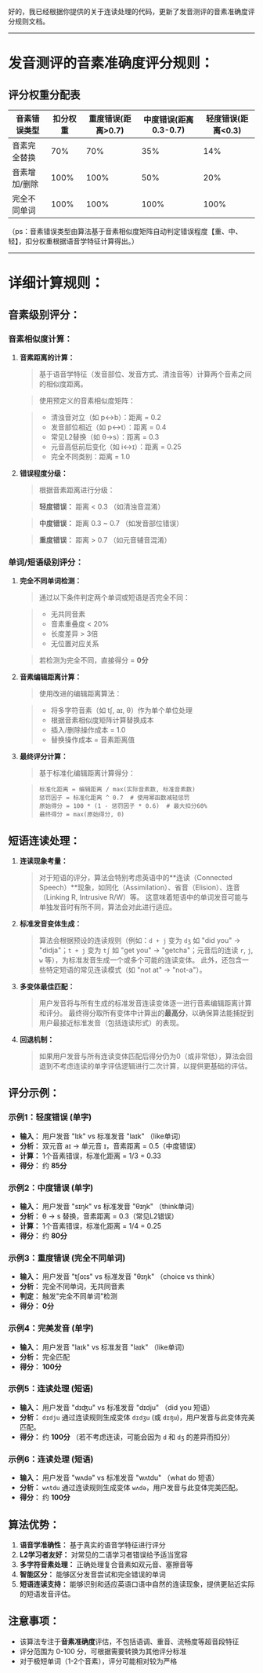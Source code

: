 好的，我已经根据你提供的关于连读处理的代码，更新了发音测评的音素准确度评分规则文档。

-----

# 发音测评的音素准确度评分规则：

## 评分权重分配表

| 音素错误类型 | 扣分权重 | 重度错误(距离\>0.7) | 中度错误(距离0.3-0.7) | 轻度错误(距离\<0.3) |
|--------------|----------|-------------------|---------------------|------------------|
| 音素完全替换 | 70%      | 70%               | 35%                 | 14%              |
| 音素增加/删除 | 100%     | 100%              | 50%                 | 20%              |
| 完全不同单词 | 100%     | 100%              | 100%                | 100%             |

（ps：音素错误类型由算法基于音素相似度矩阵自动判定错误程度【重、中、轻】，扣分权重根据语音学特征计算得出。）

-----

# 详细计算规则：

## 音素级别评分：

### 音素相似度计算：

1.  **音素距离的计算：**

    > 基于语音学特征（发音部位、发音方式、清浊音等）计算两个音素之间的相似度距离。

    > 使用预定义的音素相似度矩阵：

    >   * 清浊音对立（如 p↔b）：距离 = 0.2
    >   * 发音部位相近（如 p↔t）：距离 = 0.4
    >   * 常见L2替换（如 θ→s）：距离 = 0.3
    >   * 元音高低前后变化（如 i↔ɪ）：距离 = 0.25
    >   * 完全不同类别：距离 = 1.0

2.  **错误程度分级：**

    > 根据音素距离进行分级：

    > **轻度错误：** 距离 \< 0.3 （如清浊音混淆）

    > **中度错误：** 距离 0.3 \~ 0.7 （如发音部位错误）

    > **重度错误：** 距离 \> 0.7 （如元音辅音混淆）

### 单词/短语级别评分：

1.  **完全不同单词检测：**

    > 通过以下条件判定两个单词或短语是否完全不同：

    >   * 无共同音素
    >   * 音素重叠度 \< 20%
    >   * 长度差异 \> 3倍
    >   * 无位置对应关系

    > 若检测为完全不同，直接得分 = **0分**

2.  **音素编辑距离计算：**

    > 使用改进的编辑距离算法：

    >   * 将多字符音素（如 tʃ, aɪ, θ）作为单个单位处理
    >   * 根据音素相似度矩阵计算替换成本
    >   * 插入/删除操作成本 = 1.0
    >   * 替换操作成本 = 音素距离值

3.  **最终评分计算：**

    > 基于标准化编辑距离计算得分：

    > ```
    > 标准化距离 = 编辑距离 / max(实际音素数, 标准音素数)
    > 惩罚因子 = 标准化距离 ^ 0.7  # 使用幂函数减轻惩罚
    > 原始得分 = 100 * (1 - 惩罚因子 * 0.6)  # 最大扣分60%
    > 最终得分 = max(原始得分, 0)
    > ```

## 短语连读处理：

1.  **连读现象考量：**

    > 对于短语的评分，算法会特别考虑英语中的\*\*连读（Connected Speech）\*\*现象，如同化（Assimilation）、省音（Elision）、连音（Linking R, Intrusive R/W）等。
    > 这意味着短语中的单词发音可能与单独发音时有所不同，算法会对此进行适应。

2.  **标准发音变体生成：**

    > 算法会根据预设的连读规则（例如：`d + j` 变为 `dʒ` 如 "did you" -\> "didja"；`t + j` 变为 `tʃ` 如 "get you" -\> "getcha"；元音后的连读 `r`, `j`, `w` 等），为标准发音生成一个或多个可能的连读变体。
    > 此外，还包含一些特定短语的常见连读模式（如 "not at" -\> "not-a"）。

3.  **多变体最佳匹配：**

    > 用户发音将与所有生成的标准发音连读变体逐一进行音素编辑距离计算和评分。
    > 最终得分取所有变体中计算出的**最高分**，以确保算法能捕捉到用户最接近标准发音（包括连读形式）的表现。

4.  **回退机制：**

    > 如果用户发音与所有连读变体匹配后得分仍为0（或非常低），算法会回退到不考虑连读的单字评估逻辑进行二次计算，以提供更基础的评估。

## 评分示例：

### 示例1：轻度错误 (单字)

  * **输入：** 用户发音 "lɪk" vs 标准发音 "laɪk" （like单词）
  * **分析：** 双元音 aɪ → 单元音 ɪ，音素距离 = 0.5（中度错误）
  * **计算：** 1个音素错误，标准化距离 = 1/3 = 0.33
  * **得分：** 约 **85分**

### 示例2：中度错误 (单字)

  * **输入：** 用户发音 "sɪŋk" vs 标准发音 "θɪŋk" （think单词）
  * **分析：** θ → s 替换，音素距离 = 0.3（常见L2错误）
  * **计算：** 1个音素错误，标准化距离 = 1/4 = 0.25
  * **得分：** 约 **80分**

### 示例3：重度错误 (完全不同单词)

  * **输入：** 用户发音 "tʃoɪs" vs 标准发音 "θɪŋk" （choice vs think）
  * **分析：** 完全不同单词，无共同音素
  * **判定：** 触发"完全不同单词"检测
  * **得分：** **0分**

### 示例4：完美发音 (单字)

  * **输入：** 用户发音 "laɪk" vs 标准发音 "laɪk" （like单词）
  * **分析：** 完全匹配
  * **得分：** **100分**

### 示例5：连读处理 (短语)

  * **输入：** 用户发音 "dɪʤu" vs 标准发音 "dɪdju" （did you 短语）
  * **分析：** `dɪdju` 通过连读规则生成变体 `dɪdʒu` (或 `dɪʤu`)，用户发音与此变体完美匹配。
  * **得分：** 约 **100分** （若不考虑连读，可能会因为 `d` 和 `dʒ` 的差异而扣分）

### 示例6：连读处理 (短语)

  * **输入：** 用户发音 "wʌdə" vs 标准发音 "wʌtdu" （what do 短语）
  * **分析：** `wʌtdu` 通过连读规则生成变体 `wʌdə`，用户发音与此变体完美匹配。
  * **得分：** 约 **100分**

## 算法优势：

1.  **语音学准确性：** 基于真实的语音学特征进行评分
2.  **L2学习者友好：** 对常见的二语学习者错误给予适当宽容
3.  **多字符音素处理：** 正确处理复合音素如双元音、塞擦音等
4.  **智能区分：** 能够区分发音尝试和完全错误的单词
5.  **短语连读支持：** 能够识别和适应英语口语中自然的连读现象，提供更贴近实际的短语发音评估。

## 注意事项：

  * 该算法专注于**音素准确度**评估，不包括语调、重音、流畅度等超音段特征
  * 评分范围为 0-100 分，可根据需要转换为其他评分标准
  * 对于极短单词（1-2个音素），评分可能相对较为严格
